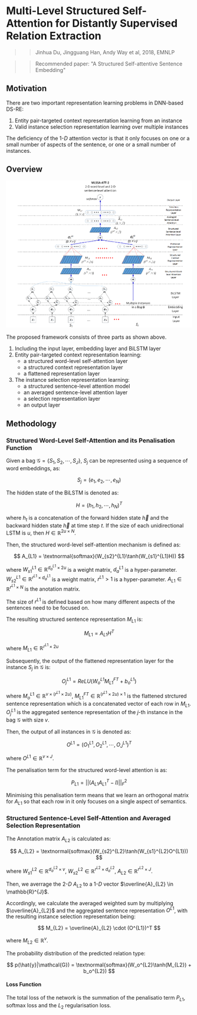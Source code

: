 # Multi-Level Structured Self-Attention for Distantly Supervised Relation Extraction

>> Jinhua Du, Jingguang Han, Andy Way et al, 2018, EMNLP

>> Recommended paper: "A Structured Self-attentive Sentence Embedding"

## Motivation

There are two important representation learning problems in DNN-based DS-RE:
1. Entity pair-targeted context representation learning from an instance
2. Valid instance selection representation learning over multiple instances

The deficiency of the 1-$D$ attention vector is that it only focuses on one or a small number of aspects of the sentence, or one or a small number of instances.

## Overview

![](../Figs/re_multi_level.png)

The proposed framework consists of three parts as shown above.
1. Including the input layer, embedding layer and BiLSTM layer
2. Entity pair-targeted context representation learning:
   * a structured word-level self-attention layer
   * a structured context representation layer
   * a flattened representation layer
3. The instance selection representation learning:
   * a structured sentence-level attention model
   * an averaged sentence-level attention layer
   * a selection representation layer
   * an output layer

## Methodology

### Structured Word-Level Self-Attention and its Penalisation Function

Given a bag $\mathcal{G} = \{S_1,S_2,\cdots,S_J\}$, $S_j$ can be represented using a sequence of word embeddings, as:

$$
S_j = (e_1, e_2, \cdots, e_N)
$$ 

The hidden state of the BiLSTM is denoted as:

$$
H = (h_1, h_2, \cdots, h_N)^T
$$

where $h_t$ is a concatenation of the forward hidden state $\overrightarrow{h}$ and the backward hidden state $\overleftarrow{h}$ at time step $t$. If the size of each unidirectional LSTM is $u$, then $H \in \mathbb{R}^{2u \times N}$.

Then, the structured word-level self-attention mechanism is defined as:

$$
A_{L1} = \textnormal{softmax}(W_{s2}^{L1}\tanh(W_{s1}^{L1}H))
$$

where $W_{s1}^{L1} \in \mathbb{R}^{d_a^{L1}\times 2u}$ is a weight matrix, $d_{a}^{L1}$ is a hyper-parameter. $W_{s2}^{L1} \in \mathbb{R}^{r^{L1} \times d_a^{L1}}$ is a weight matrix, $r^{L1} > 1$ is a hyper-parameter. $A_{L1} \in \mathbb{R}^{r^{L1} \times N}$ is the anotation matrix.

The size of $r^{L1}$ is defined based on how many different aspects of the sentences need to be focused on.

The resulting structured sentence representation $M_{L1}$ is:

$$
M_{L1} = A_{L1}H^T
$$

where $M_{L1} \in \mathbb{R}^{r^{L1} \times 2u}$

Subsequently, the output of the flattened representation layer for the instance $S_j$ in $\mathcal{G}$ is:

$$
O_j^{L1} = ReLU(W_o^{L1}M_{L1}^{FT} + b_o^{L1})
$$

where $M_o^{L1} \in \mathbb{R}^{v \times (r^{L1} \times 2u)}$, $M_{L1}^{FT} \in \mathbb{R}^{(r^{L1}\times 2u)\times 1}$ is the flattened strctured sentence representation which is a concatenated vector of each row in $M_{L1}$. $O_j^{L1}$ is the aggregated sentence representation of the $j$-th instance in the bag $\mathcal{G}$ with size $v$.

Then, the output of all instances in $\mathcal{G}$ is denoted as:

$$
O^{L1} = (O_1^{L1}, O_2^{L1},\cdots, O_J^{L1})^T
$$

where $O^{L1} \in \mathbb{R}^{v \times J}$.

The penalisation term for the structured word-level attention is as:

$$
P_{L1} = ||(A_{L1}A_{L1}^T - I)||_F^2
$$

Minimising this penalisation term means that we learn an orthogonal matrix for $A_{L1}$ so that each row in it only focuses on a single aspect of semantics.

### Structured Sentence-Level Self-Attention and Averaged Selection Representation

The Annotation matrix $A_{L2}$ is calculated as:

$$
A_{L2} = \textnormal{softmax}(W_{s2}^{L2}\tanh(W_{s1}^{L2}O^{L1}))
$$

where $W_{s1}^{L2} \in \mathbb{R}^{d_a^{L2}\times v}$, $W_{s2}^{L2} \in \mathbb{R}^{r^{L2} \times d_a^{L2}}$, $A_{L2} \in \mathbb{R}^{r^{L2} \times J}$.

Then, we averrage the 2-$D$ $A_{L2}$ to a 1-$D$ vector $\overline{A}_{L2} \in \mathbb{R}^{J}$.

Accordingly, we calculate the averaged weighted sum by multiplying $\overline{A}_{L2}$ and the aggregated sentence representation $O^{L1}$, with the resulting instance selection representation being:

$$
M_{L2} = \overline{A}_{L2} \cdot (O^{L1})^T
$$

where $M_{L2} \in \mathbb{R}^{v}$.

The probability distribution of the predicted relation type:

$$
p(\hat{y}|\mathcal{G}) = \textnormal{softmax}(W_o^{L2}\tanh(M_{L2}) + b_o^{L2})
$$

#### Loss Function

The total loss of the network is the summation of the penalisatio term $P_{L1}$, softmax loss and the $L_2$ regularisation loss.